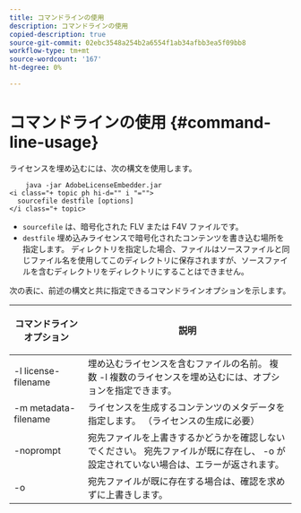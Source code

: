 ```yaml
---
title: コマンドラインの使用
description: コマンドラインの使用
copied-description: true
source-git-commit: 02ebc3548a254b2a6554f1ab34afbb3ea5f09bb8
workflow-type: tm+mt
source-wordcount: '167'
ht-degree: 0%

---
```


# コマンドラインの使用 {#command-line-usage}

ライセンスを埋め込むには、次の構文を使用します。

```
    java -jar AdobeLicenseEmbedder.jar  
<i class="+ topic ph hi-d="" i "="">
  sourcefile destfile [options] 
</i class="+ topic>
```

* `sourcefile` は、暗号化された FLV または F4V ファイルです。
* `destfile` 埋め込みライセンスで暗号化されたコンテンツを書き込む場所を指定します。 ディレクトリを指定した場合、ファイルはソースファイルと同じファイル名を使用してこのディレクトリに保存されますが、ソースファイルを含むディレクトリをディレクトリにすることはできません。

次の表に、前述の構文と共に指定できるコマンドラインオプションを示します。

<table frame="all" colsep="1" rowsep="1" class="+ topic/table adobe-d/table " id="table_hnl_2sy_n4"> 
 <thead class="- topic/thead "> 
  <tr rowsep="1" class="- topic/row "> 
   <th colname="1" class="- topic/entry entry"> <p class="- topic/p ">コマンドラインオプション </p> </th> 
   <th colname="2" class="- topic/entry entry"> <p class="- topic/p ">説明 </p> </th> 
  </tr> 
 </thead>
 <tbody class="- topic/tbody "> 
  <tr rowsep="1" class="- topic/row "> 
   <td colname="1" class="- topic/entry "> <span class="+ topic/ph pr-d/codeph codeph"> -l license-filename </span> </td> 
   <td colname="2" class="- topic/entry "> 埋め込むライセンスを含むファイルの名前。 複数 <span class="codeph"> -l </span> 複数のライセンスを埋め込むには、オプションを指定できます。 </td> 
  </tr> 
  <tr rowsep="1" class="- topic/row "> 
   <td colname="1" class="- topic/entry "> <span class="+ topic/ph pr-d/codeph codeph"> -m metadata-filename </span> </td> 
   <td colname="2" class="- topic/entry "> ライセンスを生成するコンテンツのメタデータを指定します。 （ライセンスの生成に必要） </td> 
  </tr> 
  <tr rowsep="1" class="- topic/row "> 
   <td colname="1" class="- topic/entry "> <span class="codeph"> -noprompt </span> </td> 
   <td colname="2" class="- topic/entry "> 宛先ファイルを上書きするかどうかを確認しないでください。 宛先ファイルが既に存在し、 <span class="codeph"> -o </span> が設定されていない場合は、エラーが返されます。 </td> 
  </tr> 
  <tr rowsep="0" class="- topic/row "> 
   <td colname="1" class="- topic/entry "> <span class="codeph"> -o </span> </td> 
   <td colname="2" class="- topic/entry "> 宛先ファイルが既に存在する場合は、確認を求めずに上書きします。 </td> 
  </tr> 
 </tbody> 
</table>
